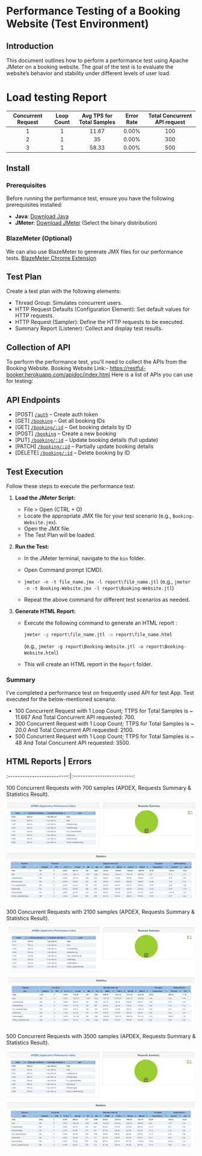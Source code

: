 # Performance Testing of a Booking Website (Test Environment)

## Introduction
This document outlines how to perform a performance test using Apache JMeter on a booking website. The goal of the test is to evaluate the website’s behavior and stability under different levels of user load.

 # Load testing Report
 
| Concurrent Request  | Loop Count | Avg TPS for Total Samples  | Error Rate | Total Concurrent API request |
|               :---: |      :---: |                      :---: |                        :---: |      :---: |
| 1  | 1  | 11.67   | 0.00%     | 100   |
| 2  | 1  |  35     | 0.00%      | 300   |
| 3  | 1  |  58.33    | 0.00%   | 500   |


## Install

### Prerequisites

Before running the performance test, ensure you have the following prerequisites installed:

- **Java**: [Download Java](https://www.oracle.com/java/technologies/downloads/)
- **JMeter**: [Download JMeter](https://jmeter.apache.org/download_jmeter.cgi) (Select the binary distribution)

### BlazeMeter (Optional)

We can also use BlazeMeter to generate JMX files for our performance tests. [BlazeMeter Chrome Extension](https://chrome.google.com/webstore/detail/blazemeter-the-continuous/mbopgmdnpcbohhpnfglgohlbhfongabi?hl=en)

## Test Plan

Create a test plan with the following elements:

- Thread Group: Simulates concurrent users.
- HTTP Request Defaults (Configuration Element): Set default values for HTTP requests.
- HTTP Request (Sampler): Define the HTTP requests to be executed.
- Summary Report (Listener): Collect and display test results.

## Collection of API

To perform the performance test, you'll need to collect the APIs from the Booking  Website.
Booking  Website Link:- https://restful-booker.herokuapp.com/apidoc/index.html
Here is a list of APIs you can use for testing:

## API Endpoints

- [POST] [`/auth`](https://restful-booker.herokuapp.com/auth) – Create auth token
- [GET] [`/booking`](https://restful-booker.herokuapp.com/booking) – Get all booking IDs
- [GET] [`/booking/:id`](https://restful-booker.herokuapp.com/booking/1) – Get booking details by ID
- [POST] [`/booking`](https://restful-booker.herokuapp.com/booking) – Create a new booking
- [PUT] [`/booking/:id`](https://restful-booker.herokuapp.com/booking/1) – Update booking details (full update)
- [PATCH] [`/booking/:id`](https://restful-booker.herokuapp.com/booking/1) – Partially update booking details
- [DELETE] [`/booking/:id`](https://restful-booker.herokuapp.com/booking/1) – Delete booking by ID


## Test Execution

Follow these steps to execute the performance test:

1. **Load the JMeter Script:**
   - File > Open (CTRL + O)
   - Locate the appropriate JMX file for your test scenario (e.g., `Booking-Website.jmx`).
   - Open the JMX file.
   - The Test Plan will be loaded.

2. **Run the Test:**
   - In the JMeter terminal, navigate to the `bin` folder.
   -  Open Command prompt (CMD).
   -  `jmeter -n -t file_name.jmx -l report\file_name.jtl` (e.g., `jmeter -n -t Booking-Website.jmx -l report\Booking-Website.jtl`)
   
   - Repeat the above command for different test scenarios as needed.

3. **Generate HTML Report:**
   - Execute the following command to generate an HTML report :
     ```bash
     jmeter -g report\file_name.jtl -o report\file_name.html 
     ```
     (e.g., `jmeter -g report\Booking-Website.jtl -o report\Booking-Website.html`)
     
   - This will create an HTML report in the `Report` folder.


  ### Summary

I’ve completed a performance test on frequently used API for test App. 
Test executed for the below-mentioned scenario.

- 100 Concurrent Request with 1 Loop Count; TTPS for Total Samples is ~ 11.667 And Total Concurrent API requested: 700.
- 300 Concurrent Request with 1 Loop Count; TTPS for Total Samples is ~ 20.0 And Total Concurrent API requested: 2100.
- 500 Concurrent Request with 1 Loop Count; TTPS for Total Samples is ~ 48 And Total Concurrent API requested: 3500.

 ## HTML Reports         |  Errors
:-------------------------:|:-------------------------:

 100 Concurrent Requests with 700 samples (APDEX, Requests Summary & Statistics Result).
 
 ![1](https://github.com/RedwanParvez100/Performance-Testing/blob/main/Report%20Images/APDEX%2C%20Requests%20Summary%20%26%20Statistics(100samples).png)

 300 Concurrent Requests with 2100 samples (APDEX, Requests Summary & Statistics Result).
 
 ![2](https://github.com/RedwanParvez100/Performance-Testing/blob/main/Report%20Images/APDEX%2C%20Requests%20Summary%20%26%20Statistics(300samples).png)

 500 Concurrent Requests with 3500 samples (APDEX, Requests Summary & Statistics Result).
 
 ![3](https://github.com/RedwanParvez100/Performance-Testing/blob/main/Report%20Images/APDEX%2C%20Requests%20Summary%20%26%20Statistics(500samples).png)


